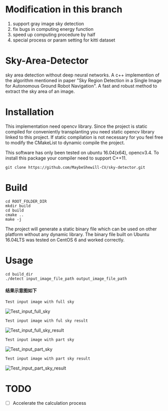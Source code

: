 # Modification in this branch
1. support gray image sky detection
2. fix bugs in computing energy function
3. speed up computing procedure by half
4. special process or param setting for kitti dataset

# Sky-Area-Detector
sky area detection without deep neural networks.
A c++ implemention of the algorithm mentioned in paper 
"Sky Region Detection in a Single Image for Autonomous Ground
Robot Navigation". A fast and robust method to extract the 
sky area of an image.
  
# Installation
This implementation need opencv library. Since the project is 
static compiled for conveniently transplanting you need static
opencv library linked to this project. If static compilation is
not necessary for you feel free to modify the CMakeList to dynamic
compile the project.

This software has only been tested on ubuntu 16.04(x64), opencv3.4. 
To install this package your compiler need to support C++11. 

```
git clone https://github.com/MaybeShewill-CV/sky-detector.git
```

# Build

```
cd ROOT_FOLDER_DIR
mkdir build
cd build
cmake ..
make -j
```

The project will generate a static binary file which can be used
on other platform without any dynamic library. The binary file 
built on Ubuntu 16.04LTS was tested on CentOS 6 and worked 
correctly.

# Usage

```
cd build_dir
./detect input_image_file_path output_image_file_path
```

#### 结果示意图如下

`Test input image with full sky`

![Test_input_full_sky](/data/full_sky.png)

`Test input image with ful sky result`

![Test_input_full_sky_result](/data/ret_mask.jpg)

`Test input image with part sky`

![Test_input_part_sky](/data/partial_sky.png)

`Test input image with part sky result`

![Test_input_part_sky_result](/data/ret2.jpg)

# TODO
- [ ] Accelerate the calculation process
